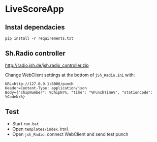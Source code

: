 # LiveScoreApp

## Instal dependacies

```
pip install -r requirements.txt
```

## Sh.Radio controller

http://radio.jsh.de/jsh.radio_controller.zip

Change WebClient settings at the bottom of `jSh_Radio.ini` with:
```
URL=http://127.0.0.1:8000/punch
Header=Content-Type: application/json
Body={"chipNumber": %ChipNr%, "time": "%PunchTime%", "stationCode": %CodeNr%}
```

## Test
 * Start `run.bat`
 * Open `templates/index.html`
 * Open `jsh_Radio`, connect WebClient and send test punch
